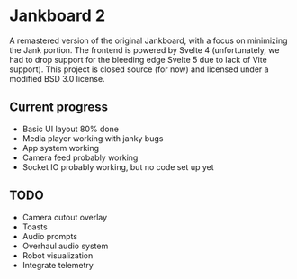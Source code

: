 # Jankboard 2

A remastered version of the original Jankboard, with a focus on minimizing the Jank portion.
The frontend is powered by Svelte 4 (unfortunately, we had to drop support for the bleeding edge Svelte 5 due to lack of Vite support).
This project is closed source (for now) and licensed under a modified BSD 3.0 license.

## Current progress

- Basic UI layout 80% done
- Media player working with janky bugs
- App system working
- Camera feed probably working
- Socket IO probably working, but no code set up yet

## TODO

- Camera cutout overlay
- Toasts
- Audio prompts
- Overhaul audio system
- Robot visualization
- Integrate telemetry